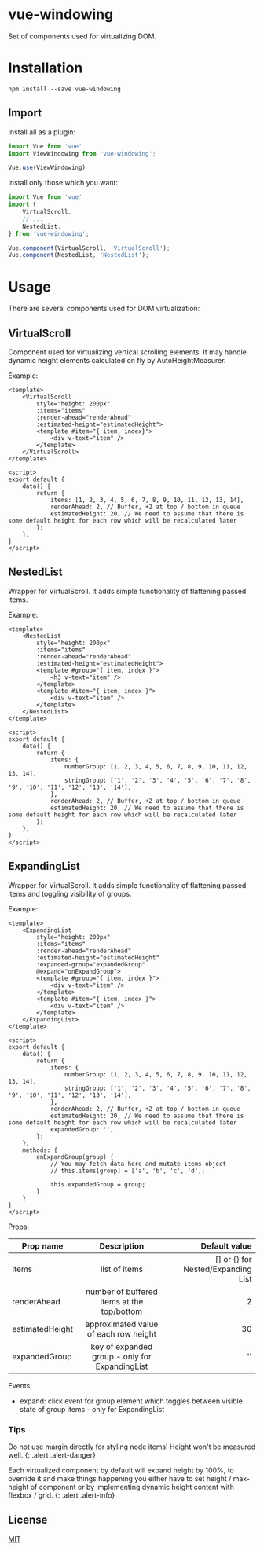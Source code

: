 # vue-windowing

Set of components used for virtualizing DOM.

# Installation

```
npm install --save vue-windowing
```

## Import

Install all as a plugin:

```javascript
import Vue from 'vue'
import ViewWindowing from 'vue-windowing';

Vue.use(ViewWindowing)
```

Install only those which you want:

```javascript
import Vue from 'vue'
import {
    VirtualScroll,
    // ...
    NestedList,
} from 'vue-windowing';

Vue.component(VirtualScroll, 'VirtualScroll');
Vue.component(NestedList, 'NestedList');
```

# Usage

There are several components used for DOM virtualization:

## VirtualScroll

Component used for virtualizing vertical scrolling elements. It may handle dynamic height elements calculated on fly by AutoHeightMeasurer.

Example:

```vue
<template>
    <VirtualScroll
        style="height: 200px"
        :items="items"
        :render-ahead="renderAhead"
        :estimated-height="estimatedHeight">
        <template #item="{ item, index}">
            <div v-text="item" />
        </template>
    </VirtualScroll>
</template>

<script>
export default {
    data() {
        return {
            items: [1, 2, 3, 4, 5, 6, 7, 8, 9, 10, 11, 12, 13, 14],
            renderAhead: 2, // Buffer, +2 at top / bottom in queue
            estimatedHeight: 20, // We need to assume that there is some default height for each row which will be recalculated later
        };       
    },
}
</script>
```

## NestedList

Wrapper for VirtualScroll. It adds simple functionality of flattening passed items.

Example: 

```vue
<template>
    <NestedList
        style="height: 200px"
        :items="items"
        :render-ahead="renderAhead"
        :estimated-height="estimatedHeight">
        <template #group="{ item, index }">
            <h3 v-text="item" />
        </template>
        <template #item="{ item, index }">
            <div v-text="item" />
        </template>
    </NestedList>
</template>

<script>
export default {
    data() {
        return {
            items: {
                numberGroup: [1, 2, 3, 4, 5, 6, 7, 8, 9, 10, 11, 12, 13, 14],
                stringGroup: ['1', '2', '3', '4', '5', '6', '7', '8', '9', '10', '11', '12', '13', '14'],
            },
            renderAhead: 2, // Buffer, +2 at top / bottom in queue
            estimatedHeight: 20, // We need to assume that there is some default height for each row which will be recalculated later
        };       
    },
}
</script>
```

## ExpandingList

Wrapper for VirtualScroll. It adds simple functionality of flattening passed items and toggling visibility of groups.

Example: 

```vue
<template>
    <ExpandingList
        style="height: 200px"
        :items="items"
        :render-ahead="renderAhead"
        :estimated-height="estimatedHeight"
        :expanded-group="expandedGroup"
        @expand="onExpandGroup">
        <template #group="{ item, index }">
            <div v-text="item" />
        </template>
        <template #item="{ item, index }">
            <div v-text="item" />
        </template>
    </ExpandingList>
</template>

<script>
export default {
    data() {
        return {
            items: {
                numberGroup: [1, 2, 3, 4, 5, 6, 7, 8, 9, 10, 11, 12, 13, 14],
                stringGroup: ['1', '2', '3', '4', '5', '6', '7', '8', '9', '10', '11', '12', '13', '14'],
            },
            renderAhead: 2, // Buffer, +2 at top / bottom in queue
            estimatedHeight: 20, // We need to assume that there is some default height for each row which will be recalculated later
            expandedGroup: '',
        };       
    },
    methods: {
        onExpandGroup(group) {
            // You may fetch data here and mutate items object
            // this.items[group] = ['a', 'b', 'c', 'd'];

            this.expandedGroup = group;
        }
    }   
}
</script>
```

Props:

| Prop name        | Description           | Default value  |
| ------------- |:-------------:| -----:|
| items      | list of items | [] or {} for Nested/Expanding List |
| renderAhead | number of buffered items at the top/bottom      |    2 |
| estimatedHeight | approximated value of each row height      |    30 |
| expandedGroup | key of expanded group - only for ExpandingList    |    '' |

Events:

- expand: click event for group element which toggles between visible state of group items - only for ExpandingList

### Tips

Do not use margin directly for styling node items! Height won't be measured well.
{: .alert .alert-danger}

Each virtualized component by default will expand height by 100%, to override it and make things happening you either have to set height / max-height of component or by implementing dynamic height content with flexbox / grid. 
{: .alert .alert-info}

## License

[MIT](http://opensource.org/licenses/MIT)

<style>
.alert-info {
  color: rgb(49,112,143) !important;
}

.alert-green {
  color: rgb(60,118,61) !important;
}

.alert-danger {
  color: rgb(169,68,66) !important;
}
</style>
